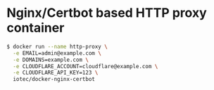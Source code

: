 Nginx/Certbot based HTTP proxy container
========================================

```bash
$ docker run --name http-proxy \
  -e EMAIL=admin@example.com \
  -e DOMAINS=example.com \
  -e CLOUDFLARE_ACCOUNT=cloudflare@example.com \
  -e CLOUDFLARE_API_KEY=123 \
  iotec/docker-nginx-certbot
```
